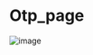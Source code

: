 # Otp_page
![image](https://github.com/abhig1599/Otp_page/assets/120269927/95f29b90-0d29-41b7-900c-1717d1f96de8)
